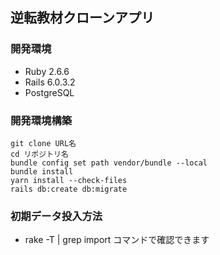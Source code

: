 ## 逆転教材クローンアプリ

### 開発環境

- Ruby 2.6.6
- Rails 6.0.3.2
- PostgreSQL

### 開発環境構築

```
git clone URL名
cd リポジトリ名
bundle config set path vendor/bundle --local
bundle install
yarn install --check-files
rails db:create db:migrate
```

### 初期データ投入方法

- rake -T | grep import コマンドで確認できます
